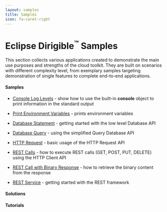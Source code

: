 ```yaml
---
layout: samples
title: Samples
icon: fa-caret-right
---
```


Eclipse Dirigible<sup>&trade;</sup> Samples
===

This section collects various applications created to demonstrate the main use purposes and strengths of the cloud toolkit.
They are built on scenarios with different complexity level, from exemplary samples targeting demonstration of single features to complete end-to-end applications.

#### Samples

* [Console Log Levels](basic_console.html) - show how to use the built-in **console** object to print information in the standard output 
* [Print Environment Variables](basic_print_env.html) - prints environment variables

* [Database Statement](basic_database_statement.html) - getting started with the low level Database API
* [Database Query](basic_database_query.html) - using the simplified Query Database API

* [HTTP Request](basic_http_request.html) - basic usage of the HTTP Request API
* [REST Calls](basic_rest_calls.html) - how to execute REST calls (GET, POST, PUT, DELETE) using the HTTP Client API
* [REST Call with Binary Response](basic_rest_binary.md) - how to retrieve the binary content from the response
* [REST Service](basic_rest_service.html) - getting started with the REST framework


#### Solutions





#### Tutorials

